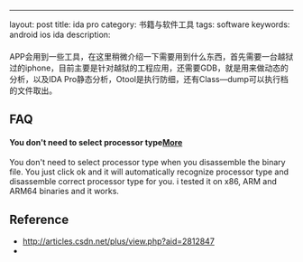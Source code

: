 ---
layout: post
title: ida pro
category: 书籍与软件工具
tags: software
keywords: android ios ida
description: 

#### 
APP会用到一些工具，在这里稍微介绍一下需要用到什么东西，首先需要一台越狱过的iphone，目前主要是针对越狱的工程应用，还需要GDB，就是用来做动态的分析，以及IDA Pro静态分析，Otool是执行防细，还有Class—dump可以执行档的文件取出。

## FAQ

#### You don't need to select processor type[More](https://iosgods.com/topic/39202-ida-pro-tip-you-dont-need-to-select-processor-type/)

You don't need to select processor type when you disassemble the binary file. You just click ok and it will automatically recognize processor type and disassemble correct processor type for you. i tested it on x86, ARM and ARM64 binaries and it works.

## Reference

* <http://articles.csdn.net/plus/view.php?aid=2812847>
* 